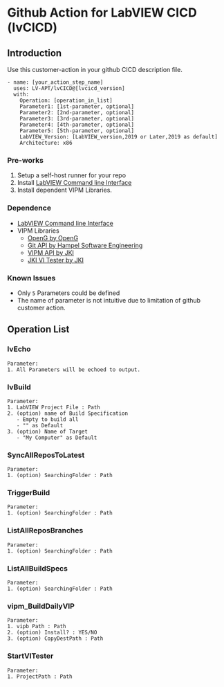 # Github Action for LabVIEW CICD (lvCICD)

## Introduction

Use this customer-action in your github CICD description file.

    - name: [your_action_step_name]
      uses: LV-APT/lvCICD@[lvcicd_version]
      with:
        Operation: [operation_in_list]
        Parameter1: [1st-parameter, optional]
        Parameter2: [2nd-parameter, optional]
        Parameter3: [3rd-parameter, optional]
        Parameter4: [4th-parameter, optional]
        Parameter5: [5th-parameter, optional]
        LabVIEW_Version: [LabVIEW_version,2019 or Later,2019 as default]
        Architecture: x86

### Pre-works

  1. Setup a self-host runner for your repo
  2. Install [LabVIEW Command line Interface](https://www.ni.com/zh-cn/support/downloads/software-products/download.ni-labview-command-line-interface.html#)
  3. Install dependent VIPM Libraries.

### Dependence

- [LabVIEW Command line Interface](https://www.ni.com/zh-cn/support/downloads/software-products/download.ni-labview-command-line-interface.html#)
- VIPM Libraries
  - [OpenG by OpenG](https://www.vipm.io/package/openg.org_lib_openg_toolkit/)
  - [Git API by Hampel Software Engineering](https://www.vipm.io/package/hse_lib_git_api/)
  - [VIPM API by JKI](https://www.vipm.io/package/jki_lib_vipm_api/)
  - [JKI VI Tester by JKI](https://www.vipm.io/package/jki_labs_tool_vi_tester/)

### Known Issues

- Only `5` Parameters could be defined
- The name of parameter is not intuitive due to limitation of github customer action.

## Operation List

### lvEcho

    Parameter:
    1. All Parameters will be echoed to output.

### lvBuild

    Parameter:
    1. LabVIEW Project File : Path
    2. (option) name of Build Specification
       - Empty to build all
       - "" as Default
    3. (option) Name of Target
       - "My Computer" as Default

### SyncAllReposToLatest

    Parameter:
    1. (option) SearchingFolder : Path

### TriggerBuild

    Parameter:
    1. (option) SearchingFolder : Path

### ListAllReposBranches

    Parameter:
    1. (option) SearchingFolder : Path

### ListAllBuildSpecs

    Parameter:
    1. (option) SearchingFolder : Path

### vipm_BuildDailyVIP

    Parameter:
    1. vipb Path : Path
    2. (option) Install? : YES/NO
    3. (option) CopyDestPath : Path

### StartVITester

    Parameter:
    1. ProjectPath : Path
